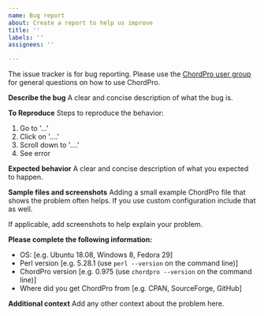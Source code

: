 ```yaml
---
name: Bug report
about: Create a report to help us improve
title: ''
labels: ''
assignees: ''

---
```


The issue tracker is for bug reporting.
Please use the [ChordPro user group](https://groups.google.com/forum/#!forum/chordpro) for general questions on how to use ChordPro.

**Describe the bug**
A clear and concise description of what the bug is.

**To Reproduce**
Steps to reproduce the behavior:
1. Go to '...'
2. Click on '....'
3. Scroll down to '....'
4. See error

**Expected behavior**
A clear and concise description of what you expected to happen.

**Sample files and screenshots**
Adding a small example ChordPro file that shows the problem often helps. If you use custom configuration include that as well.

If applicable, add screenshots to help explain your problem.

**Please complete the following information:**
 - OS: [e.g. Ubuntu 18.08, Windows 8, Fedora 29]
 - Perl version [e.g. 5.28.1 (use `perl --version` on the command line)]
 - ChordPro version [e.g. 0.975 (use `chordpro --version` on the command line)]
 - Where did you get ChordPro from [e.g. CPAN, SourceForge, GitHub]

**Additional context**
Add any other context about the problem here.
